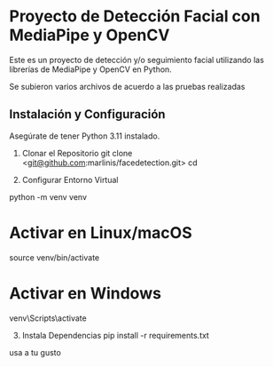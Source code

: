# Proyecto de Detección Facial con MediaPipe y OpenCV

Este es un proyecto de detección y/o seguimiento facial utilizando las librerías de MediaPipe y OpenCV en Python.

Se subieron varios archivos de acuerdo a las pruebas realizadas

## Instalación y Configuración

Asegúrate de tener Python 3.11 instalado.

1. Clonar el Repositorio
git clone <git@github.com:marlinis/facedetection.git>
cd <facedetection>

2. Configurar Entorno Virtual

python -m venv venv
# Activar en Linux/macOS
source venv/bin/activate
# Activar en Windows
venv\Scripts\activate

3. Instala Dependencias
pip install -r requirements.txt

usa a tu gusto
